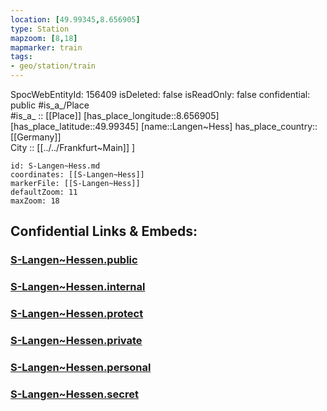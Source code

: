 ```yaml
---
location: [49.99345,8.656905] 
type: Station 
mapzoom: [8,18] 
mapmarker: train 
tags:
- geo/station/train
---
```

SpocWebEntityId: 156409
isDeleted: false
isReadOnly: false
confidential: public
#is_a_/Place  
#is_a_ :: [[Place]] 
[has_place_longitude::8.656905] 
[has_place_latitude::49.99345] 
[name::Langen~Hess] 
has_place_country:: [[Germany]]  
City :: [[../../Frankfurt~Main]] ] 


```leaflet
id: S-Langen~Hess.md
coordinates: [[S-Langen~Hess]] 
markerFile: [[S-Langen~Hess]] 
defaultZoom: 11 
maxZoom: 18
```


## Confidential Links & Embeds: 

### [S-Langen~Hessen.public](/_public/\Earth\Continent\Europe\Europe~Central\Germany\Germany~West\Hessen\counties~Hessen\Frankfurt~Main\Stations-FFM~SS-Langen~Hessen.public.md) 

### [S-Langen~Hessen.internal](/_internal/\Earth\Continent\Europe\Europe~Central\Germany\Germany~West\Hessen\counties~Hessen\Frankfurt~Main\Stations-FFM~SS-Langen~Hessen.internal.md) 

### [S-Langen~Hessen.protect](/_protect/\Earth\Continent\Europe\Europe~Central\Germany\Germany~West\Hessen\counties~Hessen\Frankfurt~Main\Stations-FFM~SS-Langen~Hessen.protect.md) 

### [S-Langen~Hessen.private](/_private/\Earth\Continent\Europe\Europe~Central\Germany\Germany~West\Hessen\counties~Hessen\Frankfurt~Main\Stations-FFM~SS-Langen~Hessen.private.md) 

### [S-Langen~Hessen.personal](/_personal/\Earth\Continent\Europe\Europe~Central\Germany\Germany~West\Hessen\counties~Hessen\Frankfurt~Main\Stations-FFM~SS-Langen~Hessen.personal.md) 

### [S-Langen~Hessen.secret](/_secret/\Earth\Continent\Europe\Europe~Central\Germany\Germany~West\Hessen\counties~Hessen\Frankfurt~Main\Stations-FFM~SS-Langen~Hessen.secret.md)

